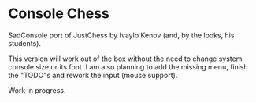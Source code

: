 # Console Chess

SadConsole port of JustChess by Ivaylo Kenov (and, by the looks, his students).

This version will work out of the box without the need to change system console size or its font.
I am also planning to add the missing menu, finish the "TODO"s and rework the input (mouse support).

Work in progress.
